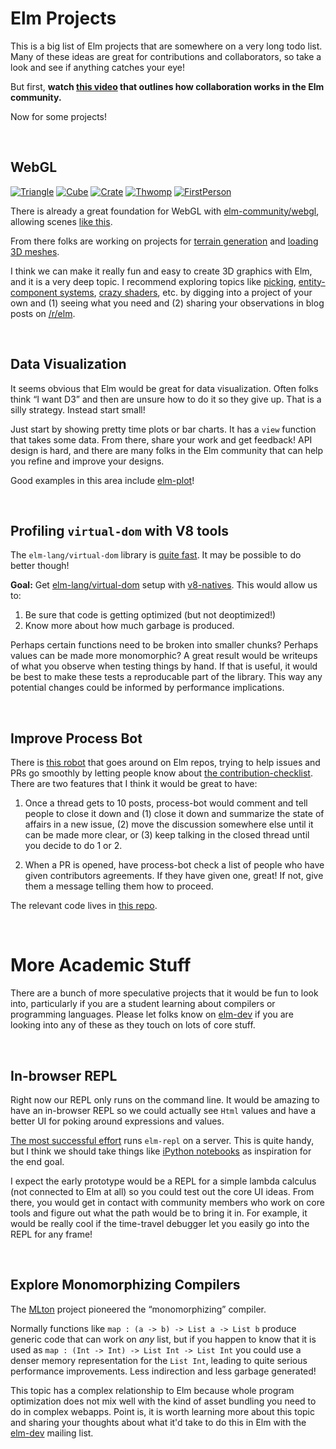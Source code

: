 # Elm Projects

This is a big list of Elm projects that are somewhere on a very long todo list. Many of these ideas are great for contributions and collaborators, so take a look and see if anything catches your eye!

But first, **watch [this video][citep] that outlines how collaboration works in the Elm community.**

[citep]: https://youtu.be/DSjbTC-hvqQ

Now for some projects!


<br>

## WebGL

[![Triangle](http://webgl.elm-community.org/examples/screenshots/triangle.jpg)](http://webgl.elm-community.org/examples/triangle.html)
[![Cube](http://webgl.elm-community.org/examples/screenshots/cube.jpg)](http://webgl.elm-community.org/examples/cube.html)
[![Crate](http://webgl.elm-community.org/examples/screenshots/crate.jpg)](http://webgl.elm-community.org/examples/crate.html)
[![Thwomp](http://webgl.elm-community.org/examples/screenshots/thwomp.jpg)](http://webgl.elm-community.org/examples/thwomp.html)
[![FirstPerson](http://webgl.elm-community.org/examples/screenshots/first-person.jpg)](http://webgl.elm-community.org/examples/first-person.html)

There is already a great foundation for WebGL with [elm-community/webgl](http://package.elm-lang.org/packages/elm-community/webgl/latest), allowing scenes [like this](https://twitter.com/unsoundscapes/status/817493065405435905).

From there folks are working on projects for [terrain generation](https://twitter.com/czaplic/status/819324109674815489) and [loading 3D meshes](https://twitter.com/czaplic/status/820055313386586112).

I think we can make it really fun and easy to create 3D graphics with Elm, and it is a very deep topic. I recommend exploring topics like [picking](http://away3d.com/tutorials/Introduction_to_Mouse_Picking),  [entity-component systems](https://en.wikipedia.org/wiki/Entity%E2%80%93component%E2%80%93system), [crazy shaders](https://www.shadertoy.com/), etc. by digging into a project of your own and (1) seeing what you need and (2) sharing your observations in blog posts on [/r/elm](reddit.com/r/elm).


<br>

## Data Visualization

It seems obvious that Elm would be great for data visualization. Often folks think &ldquo;I want D3&rdquo; and then are unsure how to do it so they give up. That is a silly strategy. Instead start small!

Just start by showing pretty time plots or bar charts. It has a `view` function that takes some data. From there, share your work and get feedback! API design is hard, and there are many folks in the Elm community that can help you refine and improve your designs.

Good examples in this area include [elm-plot](https://terezka.github.io/elm-plot/)!


<br>

## Profiling `virtual-dom` with V8 tools

The `elm-lang/virtual-dom` library is [quite fast](http://elm-lang.org/blog/blazing-fast-html-round-two). It may be possible to do better though!

**Goal:** Get [elm-lang/virtual-dom](https://github.com/elm-lang/virtual-dom/) setup with [v8-natives](https://www.npmjs.com/package/v8-natives). This would allow us to:

  1. Be sure that code is getting optimized (but not deoptimized!)
  2. Know more about how much garbage is produced.
  
Perhaps certain functions need to be broken into smaller chunks? Perhaps values can be made more monomorphic? A great result would be writeups of what you observe when testing things by hand. If that is useful, it would be best to make these tests a reproducable part of the library. This way any potential changes could be informed by performance implications.


<br>


## Improve Process Bot

There is [this robot](https://github.com/process-bot/) that goes around on Elm repos, trying to help issues and PRs go smoothly by letting people know about [the contribution-checklist](https://github.com/process-bot/contribution-checklist). There are two features that I think it would be great to have:

  1. Once a thread gets to 10 posts, process-bot would comment and tell people to close it down and (1) close it down and summarize the state of affairs in a new issue, (2) move the discussion somewhere else until it can be made more clear, or (3) keep talking in the closed thread until you decide to do 1 or 2.
  
  2. When a PR is opened, have process-bot check a list of people who have given contributors agreements. If they have given one, great! If not, give them a message telling them how to proceed.

The relevant code lives in [this repo](https://github.com/process-bot/contribution-checklist).

<br>


# More Academic Stuff

There are a bunch of more speculative projects that it would be fun to look into, particularly if you are a student learning about compilers or programming languages. Please let folks know on [elm-dev](https://groups.google.com/forum/#!forum/elm-dev) if you are looking into any of these as they touch on lots of core stuff.


<br>

## In-browser REPL

Right now our REPL only runs on the command line. It would be amazing to have an in-browser REPL so we could actually see `Html` values and have a better UI for poking around expressions and values.

[The most successful effort](http://elmrepl.cuberoot.in/) runs `elm-repl` on a server. This is quite handy, but I think we should take things like [iPython notebooks](http://nbviewer.jupyter.org/) as inspiration for the end goal.

I expect the early prototype would be a REPL for a simple lambda calculus (not connected to Elm at all) so you could test out the core UI ideas. From there, you would get in contact with community members who work on core tools and figure out what the path would be to bring it in. For example, it would be really cool if the time-travel debugger let you easily go into the REPL for any frame!


<br>

## Explore Monomorphizing Compilers

The [MLton](http://mlton.org/) project pioneered the “monomorphizing” compiler.

Normally functions like `map : (a -> b) -> List a -> List b` produce generic code that can work on *any* list, but if you happen to know that it is used as `map : (Int -> Int) -> List Int -> List Int` you could use a denser memory representation for the `List Int`, leading to quite serious performance improvements. Less indirection and less garbage generated!

This topic has a complex relationship to Elm because whole program optimization does not mix well with the kind of asset bundling you need to do in complex webapps. Point is, it is worth learning more about this topic and sharing your thoughts about what it'd take to do this in Elm with the [elm-dev](https://groups.google.com/d/forum/elm-dev) mailing list.
